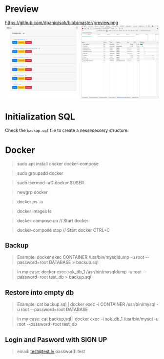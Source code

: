 # Preview
https://github.com/dpaniq/sok/blob/master/preview.png
![alt text](https://github.com/dpaniq/sok/blob/master/preview.png "Categories")

# Initialization SQL
Check the `backup.sql` file to create a nessecessery structure.


# Docker
> sudo apt install docker docker-compose

> sudo groupadd docker

> sudo isermod -aG docker $USER

> newgrp docker

> docker ps -a

> docker images ls

> docker-compose up // Start docker

> docker-compose stop // Start docker CTRL+C

## Backup
> Example: docker exec CONTAINER /usr/bin/mysqldump -u root --password=root DATABASE > backup.sql

> In my case: docker exec sok_db_1 /usr/bin/mysqldump -u root --password=root test_db > backup.sql

## Restore into empty db
> Example: cat backup.sql | docker exec -i CONTAINER /usr/bin/mysql -u root --password=root DATABASE

> In my case: cat backup.sql | docker exec -i sok_db_1 /usr/bin/mysql -u root --password=root test_db

## Login and Pasword with SIGN UP
> email: test@test.lv
> password: test
